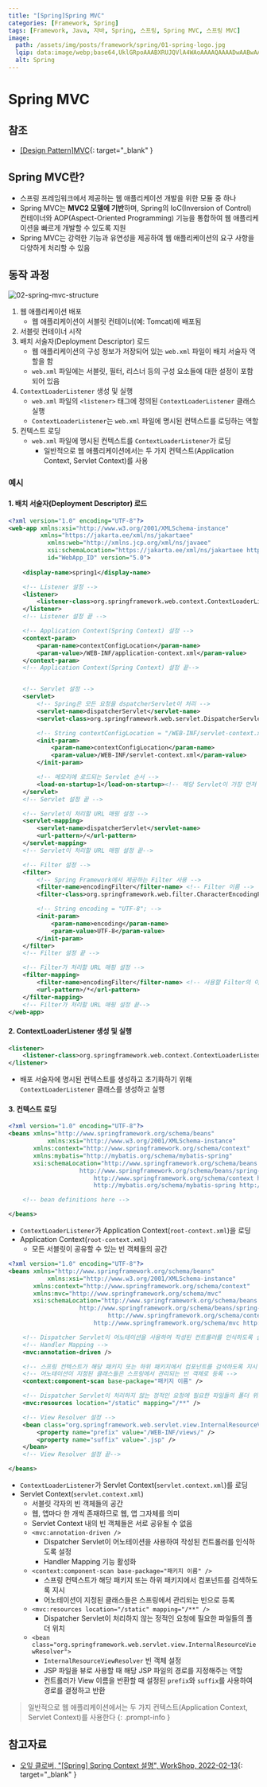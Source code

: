```yaml
---
title: "[Spring]Spring MVC"
categories: [Framework, Spring]
tags: [Framework, Java, 자바, Spring, 스프링, Spring MVC, 스프링 MVC]
image:
  path: /assets/img/posts/framework/spring/01-spring-logo.jpg
  lqip: data:image/webp;base64,UklGRpoAAABXRUJQVlA4WAoAAAAQAAAADwAABwAAQUxQSDIAAAARL0AmbZurmr57yyIiqE8oiG0bejIYEQTgqiDA9vqnsUSI6H+oAERp2HZ65qP/VIAWAFZQOCBCAAAA8AEAnQEqEAAIAAVAfCWkAALp8sF8rgRgAP7o9FDvMCkMde9PK7euH5M1m6VWoDXf2FkP3BqV0ZYbO6NA/VFIAAAA
  alt: Spring
---
```


# Spring MVC

## 참조

- [[Design Pattern]MVC](https://drj9812.github.io/posts/mvc/){: target="_blank" }

## Spring MVC란?

- 스프링 프레임워크에서 제공하는 웹 애플리케이션 개발을 위한 모듈 중 하나
- Spring MVC는 **MVC2 모델에 기반**하며, Spring의 IoC(Inversion of Control) 컨테이너와 AOP(Aspect-Oriented Programming) 기능을 통합하여 웹 애플리케이션을 빠르게 개발할 수 있도록 지원
- Spring MVC는 강력한 기능과 유연성을 제공하여 웹 애플리케이션의 요구 사항을 다양하게 처리할 수 있음

## 동작 과정

![02-spring-mvc-structure](/assets/img/posts/framework/spring/spring-mvc/02-spring-mvc-structure.jpg)

1. 웹 애플리케이션 배포
	- 웹 애플리케이션이 서블릿 컨테이너(예: Tomcat)에 배포됨
2. 서블릿 컨테이너 시작
3. 배치 서술자(Deployment Descriptor) 로드
	- 웹 애플리케이션의 구성 정보가 저장되어 있는 `web.xml` 파일이 배치 서술자 역할을 함
	- `web.xml` 파일에는 서블릿, 필터, 리스너 등의 구성 요소들에 대한 설정이 포함되어 있음
4. `ContextLoaderListener` 생성 및 실행
	- `web.xml` 파일의 `<listener>` 태그에 정의된 `ContextLoaderListener` 클래스 실행
	- `ContextLoaderListener`는 `web.xml` 파일에 명시된 컨텍스트를 로딩하는 역할
5. 컨텍스트 로딩
	- `web.xml` 파일에 명시된 컨텍스트를 `ContextLoaderListener`가 로딩
		+ 일반적으로 웹 애플리케이션에서는 두 가지 컨텍스트(Application Context, Servlet Context)를 사용

### 예시

#### 1. 배치 서술자(Deployment Descriptor) 로드

```xml
<?xml version="1.0" encoding="UTF-8"?>
<web-app xmlns:xsi="http://www.w3.org/2001/XMLSchema-instance"
         xmlns="https://jakarta.ee/xml/ns/jakartaee"
	       xmlns:web="http://xmlns.jcp.org/xml/ns/javaee"
	       xsi:schemaLocation="https://jakarta.ee/xml/ns/jakartaee https://jakarta.ee/xml/ns/jakartaee/web-app_5_0.xsd"
	       id="WebApp_ID" version="5.0">
	
    <display-name>spring1</display-name>

    <!-- Listener 설정 -->
    <listener>
        <listener-class>org.springframework.web.context.ContextLoaderListener</listener-class>
    </listener>
    <!-- Listener 설정 끝 -->

    <!-- Application Context(Spring Context) 설정 -->
    <context-param>
        <param-name>contextConfigLocation</param-name>
        <param-value>/WEB-INF/application-context.xml</param-value>
    </context-param>
    <!-- Application Context(Spring Context) 설정 끝-->


    <!-- Servlet 설정 -->
    <servlet>
        <!-- Spring은 모든 요청을 dspatcherServlet이 처리 -->
        <servlet-name>dispatcherServlet</servlet-name>
        <servlet-class>org.springframework.web.servlet.DispatcherServlet</servlet-class>

        <!-- String contextConfigLocation = "/WEB-INF/servlet-context.xml"; -->
        <init-param>
            <param-name>contextConfigLocation</param-name>
            <param-value>/WEB-INF/servlet-context.xml</param-value> 
        </init-param>

        <!-- 메모리에 로드되는 Servlet 순서 -->
        <load-on-startup>1</load-on-startup><!-- 해당 Servlet이 가장 먼저 로드되도록 설정 -->
    </servlet>
    <!-- Servlet 설정 끝 -->

    <!-- Servlet이 처리할 URL 매핑 설정 -->
    <servlet-mapping>
        <servlet-name>dispatcherServlet</servlet-name>
        <url-pattern>/</url-pattern>
    </servlet-mapping>
    <!-- Servlet이 처리할 URL 매핑 설정 끝-->

    <!-- Filter 설정 -->
    <filter>
        <!-- Spring Framework에서 제공하는 Filter 사용 -->
        <filter-name>encodingFilter</filter-name> <!-- Filter 이름 -->
        <filter-class>org.springframework.web.filter.CharacterEncodingFilter</filter-class>

        <!-- String encoding = "UTF-8"; -->
        <init-param>
            <param-name>encoding</param-name>
            <param-value>UTF-8</param-value>
        </init-param>
    </filter>
    <!-- Filter 설정 끝 -->

    <!-- Filter가 처리할 URL 매핑 설정 -->
    <filter-mapping>
        <filter-name>encodingFilter</filter-name> <!-- 사용할 Filter의 이름-->
        <url-pattern>/*</url-pattern>
    </filter-mapping>
    <!-- Filter가 처리할 URL 매핑 설정 끝-->
</web-app>
```

#### 2. ContextLoaderListener 생성 및 실행

```xml
<listener>
    <listener-class>org.springframework.web.context.ContextLoaderListener</listener-class>
</listener>
```

- 배포 서술자에 명시된 컨텍스트를 생성하고 초기화하기 위해 `ContextLoaderListener` 클래스를 생성하고 실행

#### 3. 컨텍스트 로딩

```xml
<?xml version="1.0" encoding="UTF-8"?>
<beans xmlns="http://www.springframework.org/schema/beans"
           xmlns:xsi="http://www.w3.org/2001/XMLSchema-instance"
	   xmlns:context="http://www.springframework.org/schema/context"
	   xmlns:mybatis="http://mybatis.org/schema/mybatis-spring"
	   xsi:schemaLocation="http://www.springframework.org/schema/beans
					http://www.springframework.org/schema/beans/spring-beans.xsd
        				http://www.springframework.org/schema/context http://www.springframework.org/schema/context/spring-context.xsd
        				http://mybatis.org/schema/mybatis-spring http://mybatis.org/schema/mybatis-spring.xsd">

	<!-- bean definitions here -->

</beans>
```

- `ContextLoaderListener`가 Application Context(`root-context.xml`)을 로딩
- Application Context(`root-context.xml`)
	+ 모든 서블릿이 공유할 수 있는 빈 객체들의 공간

```xml
<?xml version="1.0" encoding="UTF-8"?>
<beans xmlns="http://www.springframework.org/schema/beans"
           xmlns:xsi="http://www.w3.org/2001/XMLSchema-instance"
	   xmlns:context="http://www.springframework.org/schema/context"
	   xmlns:mvc="http://www.springframework.org/schema/mvc"
	   xsi:schemaLocation="http://www.springframework.org/schema/beans
					http://www.springframework.org/schema/beans/spring-beans.xsd
    				        http://www.springframework.org/schema/context http://www.springframework.org/schema/context/spring-context.xsd
        				http://www.springframework.org/schema/mvc http://www.springframework.org/schema/mvc/spring-mvc.xsd">

    <!-- Dispatcher Servlet이 어노테이션을 사용하여 작성된 컨트롤러를 인식하도록 설정 -->
    <!-- Handler Mapping -->
    <mvc:annotation-driven />

    <!-- 스프링 컨텍스트가 해당 패키지 또는 하위 패키지에서 컴포넌트를 검색하도록 지시 -->
    <!-- 어노테이션이 지정된 클래스들은 스프링에서 관리되는 빈 객체로 등록 -->
    <context:component-scan base-package="패키지 이름" />

    <!-- Dispatcher Servlet이 처리하지 않는 정적인 요청에 필요한 파일들의 폴더 위치 -->
    <mvc:resources location="/static" mapping="/**" />

    <!-- View Resolver 설정 -->
    <bean class="org.springframework.web.servlet.view.InternalResourceViewResolver">
        <property name="prefix" value="/WEB-INF/views/" />
        <property name="suffix" value=".jsp" />
    </bean>
    <!-- View Resolver 설정 끝-->

</beans>
```

- `ContextLoaderListener`가 Servlet Context(`servlet.context.xml`)를 로딩
- Servlet Context(`servlet.context.xml`)
	+ 서블릿 각자의 빈 객체들의 공간
	+ 웹, 앱마다 한 개씩 존재하므로 웹, 앱 그자체를 의미
	+ Servlet Context 내의 빈 객체들은 서로 공유될 수 없음
	+ `<mvc:annotation-driven />`
		* Dispatcher Servlet이 어노테이션을 사용하여 작성된 컨트롤러를 인식하도록 설정
		* Handler Mapping 기능 활성화
	+ `<context:component-scan base-package="패키지 이름" />`
		* 스프링 컨텍스트가 해당 패키지 또는 하위 패키지에서 컴포넌트를 검색하도록 지시
		* 어노테이션이 지정된 클래스들은 스프링에서 관리되는 빈으로 등록
	+ `<mvc:resources location="/static" mapping="/**" />`
		* Dispatcher Servlet이 처리하지 않는 정적인 요청에 필요한 파일들의 폴더 위치
	+ `<bean class="org.springframework.web.servlet.view.InternalResourceViewResolver">`
		* `InternalResourceViewResolver` 빈 객체 설정
		* JSP 파일을 뷰로 사용할 때 해당 JSP 파일의 경로를 지정해주는 역할
		* 컨트롤러가 View 이름을 반환할 때 설정된 `prefix`와 `suffix`를 사용하여 경로를 결정하고 반환

> 일반적으로 웹 애플리케이션에서는 두 가지 컨텍스트(Application Context, Servlet Context)를 사용한다
{: .prompt-info }

## 참고자료

- [오잎 클로버, "[Spring] Spring Context 설명", WorkShop, 2022-02-13](https://workshop-6349.tistory.com/entry/Spring-Spring-Context-%EC%84%A4%EB%AA%85){: target="_blank" }